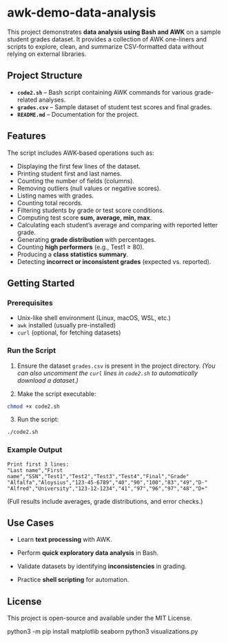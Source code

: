 # awk-demo-data-analysis

This project demonstrates **data analysis using Bash and AWK** on a sample student grades dataset. It provides a collection of AWK one-liners and scripts to explore, clean, and summarize CSV-formatted data without relying on external libraries.

## Project Structure

* **`code2.sh`** – Bash script containing AWK commands for various grade-related analyses.
* **`grades.csv`** – Sample dataset of student test scores and final grades.
* **`README.md`** – Documentation for the project.

## Features

The script includes AWK-based operations such as:

* Displaying the first few lines of the dataset.
* Printing student first and last names.
* Counting the number of fields (columns).
* Removing outliers (null values or negative scores).
* Listing names with grades.
* Counting total records.
* Filtering students by grade or test score conditions.
* Computing test score **sum, average, min, max**.
* Calculating each student’s average and comparing with reported letter grade.
* Generating **grade distribution** with percentages.
* Counting **high performers** (e.g., Test1 ≥ 80).
* Producing a **class statistics summary**.
* Detecting **incorrect or inconsistent grades** (expected vs. reported).

## Getting Started

### Prerequisites

* Unix-like shell environment (Linux, macOS, WSL, etc.)
* `awk` installed (usually pre-installed)
* `curl` (optional, for fetching datasets)

### Run the Script

1. Ensure the dataset `grades.csv` is present in the project directory.
   *(You can also uncomment the `curl` lines in `code2.sh` to automatically download a dataset.)*

2. Make the script executable:

```bash
chmod +x code2.sh
```

3. Run the script:

```bash
./code2.sh
```

### Example Output

```
Print first 3 lines:
"Last name","First name","SSN","Test1","Test2","Test3","Test4","Final","Grade"
"Alfalfa","Aloysius","123-45-6789","40","90","100","83","49","D-"
"Alfred","University","123-12-1234","41","97","96","97","48","D+"
```

(Full results include averages, grade distributions, and error checks.)

## Use Cases

* Learn **text processing** with AWK.

* Perform **quick exploratory data analysis** in Bash.
* Validate datasets by identifying **inconsistencies** in grading.
* Practice **shell scripting** for automation.

## License

This project is open-source and available under the MIT License.
 

python3 -m pip install matplotlib seaborn
python3 visualizations.py